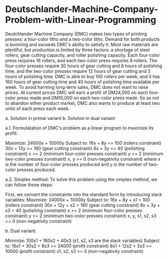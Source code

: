 # Deutschlander-Machine-Company-Problem-with-Linear-Programming

Deutchlander Machine Company (DMC) makes two types of printing presses: a four-color litho and a two-color litho. Demand for both products is booming and exceeds DMC's ability to satisfy it. Most raw materials are plentiful, but production is limited by three factors: a shortage of steel rollers, gear cutting capacity, and roller polishing capacity. Each four-color press requires 16 rollers, and each two-color press requires 8 rollers. The four-color presses require 30 hours of gear cutting and 8 hours of polishing time, and the two-color presses require 12 hours of gear cutting and 3 hours of polishing time. DMC is able to buy 100 rollers per week, and it has 160 hours of gear cutting time and 40 hours of polishing time available per week. 
To avoid harming long-term sales, DMC does not want to raise prices. At current prices DMC will earn a profit of DM24,000 on each four-color press made and DM10,000 on each two-color press made. So as not to abandon either product market, DMC also wants to produce at least two units of each press each week. 

a. Solution in primal variant 
b. Solution in dual variant

a.1. Formulatation of DMC's problem as a linear program to maximize its profit:

Maximize: 24000x + 10000y
Subject to:
16x + 8y <= 100 (rollers constraint)
30x + 12y <= 160 (gear cutting constraint)
8x + 3y <= 40 (polishing constraint)
x >= 2 (minimum four-color presses constraint)
y >= 2 (minimum two-color presses constraint)
x, y >= 0 (non-negativity constraint)
where x is the number of four-color presses produced and y is the number of two-color presses produced.

a.2. Simplex method: To solve this problem using the simplex method, we can follow these steps:

First, we convert the constraints into the standard form by introducing slack variables:
Maximize: 24000x + 10000y
Subject to:
16x + 8y + s1 = 100 (rollers constraint)
30x + 12y + s2 = 160 (gear cutting constraint)
8x + 3y + s3 = 40 (polishing constraint)
x >= 2 (minimum four-color presses constraint)
y >= 2 (minimum two-color presses constraint)
x, y, s1, s2, s3 >= 0 (non-negativity constraint)

b. Dual variant:

Minimize: 100s1 + 160s2 + 40s3 (s1, s2, s3 are the slack variables)
Subject to:
16s1 + 30s2 + 8s3 >= 24000 (profit constraint)
8s1 + 12s2 + 3s3 >= 10000 (profit constraint)
s1, s2, s3 >= 0 (non-negativity constraint)
